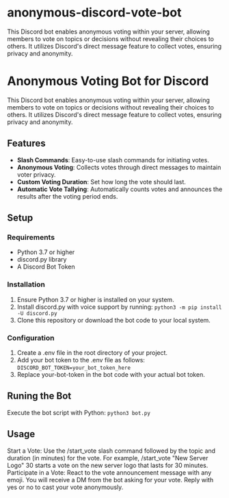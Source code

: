 # anonymous-discord-vote-bot
This Discord bot enables anonymous voting within your server, allowing members to vote on topics or decisions without revealing their choices to others. It utilizes Discord's direct message feature to collect votes, ensuring privacy and anonymity.

# Anonymous Voting Bot for Discord

This Discord bot enables anonymous voting within your server, allowing members to vote on topics or decisions without revealing their choices to others. It utilizes Discord's direct message feature to collect votes, ensuring privacy and anonymity.

## Features

- **Slash Commands**: Easy-to-use slash commands for initiating votes.
- **Anonymous Voting**: Collects votes through direct messages to maintain voter privacy.
- **Custom Voting Duration**: Set how long the vote should last.
- **Automatic Vote Tallying**: Automatically counts votes and announces the results after the voting period ends.

## Setup

### Requirements

- Python 3.7 or higher
- discord.py library
- A Discord Bot Token

### Installation

1. Ensure Python 3.7 or higher is installed on your system.
2. Install discord.py with voice support by running: ``python3 -m pip install -U discord.py``
3. Clone this repository or download the bot code to your local system.

### Configuration
1. Create a .env file in the root directory of your project.
2. Add your bot token to the .env file as follows: ``DISCORD_BOT_TOKEN=your_bot_token_here``
3. Replace your-bot-token in the bot code with your actual bot token.

## Runing the Bot
Execute the bot script with Python: ``python3 bot.py`` 

## Usage
Start a Vote: Use the /start_vote slash command followed by the topic and duration (in minutes) for the vote. For example, /start_vote "New Server Logo" 30 starts a vote on the new server logo that lasts for 30 minutes.
Participate in a Vote: React to the vote announcement message with any emoji. You will receive a DM from the bot asking for your vote. Reply with yes or no to cast your vote anonymously.
